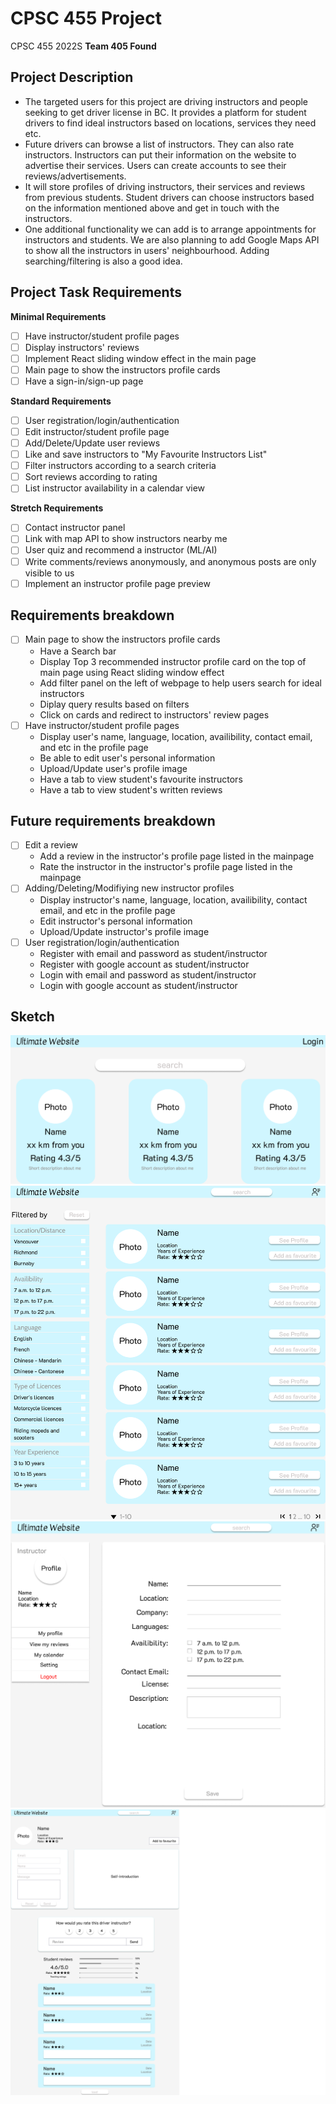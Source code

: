 # CPSC 455 Project
CPSC 455 2022S **Team 405 Found**
## Project Description
- The targeted users for this project are driving instructors and people seeking to get driver license in BC. It provides a platform for student drivers to find ideal instructors based on locations, services they need etc. 
- Future drivers can browse a list of instructors. They can also rate instructors. Instructors can put their information on the website to advertise their services. Users can create accounts to see their reviews/advertisements.
- It will store profiles of driving instructors, their services and reviews from previous students. Student drivers can choose instructors based on the information mentioned above and get in touch with the instructors. 
- One additional functionality we can add is to arrange appointments for instructors and students. We are also planning to add Google Maps API to show all the instructors in users' neighbourhood. Adding searching/filtering is also a good idea.

## Project Task Requirements
**Minimal Requirements**
  - [ ] Have instructor/student profile pages
  - [ ] Display instructors' reviews
  - [ ] Implement React sliding window effect in the main page
  - [ ] Main page to show the instructors profile cards
  - [ ] Have a sign-in/sign-up page

**Standard Requirements**
  - [ ] User registration/login/authentication
  - [ ] Edit instructor/student profile page
  - [ ] Add/Delete/Update user reviews
  - [ ] Like and save instructors to "My Favourite Instructors List"
  - [ ] Filter instructors according to a search criteria
  - [ ] Sort reviews according to rating
  - [ ] List instructor availability in a calendar view
 
 **Stretch Requirements**
 
  - [ ] Contact instructor panel
  - [ ] Link with map API to show instructors nearby me
  - [ ] User quiz and recommend a instructor (ML/AI)
  - [ ] Write comments/reviews anonymously, and anonymous posts are only visible to us
  - [ ] Implement an instructor profile page preview

## Requirements breakdown

  - [ ] Main page to show the instructors profile cards
    - Have a Search bar
    - Display Top 3 recommended instructor profile card on the top of main page using React sliding window effect
    - Add filter panel on the left of webpage to help users search for ideal instructors
    - Diplay query results based on filters
    - Click on cards and redirect to instructors' review pages
  - [ ] Have instructor/student profile pages
    - Display user's name, language, location, availibility, contact email, and etc in the profile page
    - Be able to edit user's personal information
    - Upload/Update user's profile image
    - Have a tab to view student's favourite instructors
    - Have a tab to view student's written reviews

## Future requirements breakdown
  - [ ] Edit a review 
    - Add a review in the instructor's profile page listed in the mainpage
    - Rate the instructor in the instructor's profile page listed in the mainpage
  - [ ] Adding/Deleting/Modifiying new instructor profiles
    - Display instructor's name, language, location, availibility, contact email, and etc in the profile page
    - Edit instructor's personal information
    - Upload/Update instructor's profile image
  - [ ] User registration/login/authentication
    - Register with email and password as student/instructor
    - Register with google account as student/instructor
    - Login with email and password as student/instructor
    - Login with google account as student/instructor

## Sketch
![Screenshot](/docs/mainPage.png)
![MainpageScrolldown](/docs/Mainpage-Scrolldown.png)
![Profile-Intructor](/docs/Profile-Intructor.png)
![Viewpage-InstructorInfoReview](/docs/Viewpage-InstructorInfoReview.png)
